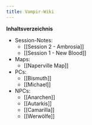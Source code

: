 ```yaml
---
title: Vampir-Wiki
---
```

**Inhaltsverzeichnis**
- Session-Notes:
	- [[Session 2 - Ambrosia]]
	- [[Session 1 - New Blood]]
- Maps:
	- [[Naperville Map]]
- PCs:
	- [[Bismuth]]
	- [[Michael]]
- NPCs:
	- [[Anarchen]]
	- [[Autarkis]]
	- [[Camarilla]]
	- [[Werwölfe]]